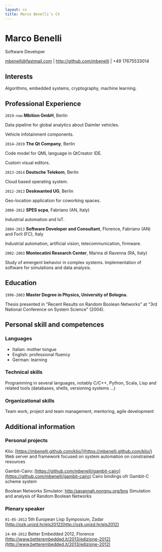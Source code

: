 ```yaml
---
layout: cv
title: Marco Benelli's CV
---
```

# Marco Benelli
Software Developer

<div id="webaddress">
<a href="mbenelli@fastmail.com">mbenelli@fastmail.com</a>
| <a href="http://github.com/mbenelli">http://github.com/mbenelli</a>
| +49 17675533014
</div>


## Interests

Algorithms, embedded systems, cryptography, machine learning.


## Professional Experience

`2019-now`
__Mbition GmbH__, Berlin

Data pipeline for global analytics about Daimler vehicles.

Vehicle infotainment components.

`2014-2019`
__The Qt Company__, Berlin

Code model for QML language in QtCreator IDE.

Custom visual editors.

`2013-2014`
__Deutsche Telekom__, Berlin

Cloud based operating system.

`2012-2013`
__Deskwanted UG__, Berlin

Geo-location application for coworking spaces.

`2008-2012`
__SPES scpa__, Fabriano (AN, Italy)

Industrial automation and IoT.

`2004-2013`
__Software Developer and Consultant__, Florence, Fabriano (AN) and Forli (FC), Italy

Industrial automation, artificial vision, telecommunication, firmware.

`2002-2003`
__Montecatini Research Center__, Marina di Ravenna (RA, Italy)

Study of emergent behavior in complex systems. Implementation of software
for simulations and data analysis.


## Education

`1996-2003`
__Master Degree in Physics, University of Bologna.__

Thesis presented in "Recent Results on Random Boolean Networks" at
"3rd National Conference on System Science" (2004).


## Personal skill and competences

### Languages

  - Italian: mother tongue
  - English: professional fluency
  - German: learning
  
### Technical skills

Programming in several languages, notably C/C++, Python, Scala, Lisp
and related tools (databases, shells, versioning systems ...)
  
### Organizational skills

Team work, project and team management, mentoring, agile development


## Additional information

### Personal projects

Klio: [https://mbenelli.github.com/klio/](https://mbenelli.github.com/klio/)
Web server and framework focused on system automation on constrained
resources


Gambit-Cairo: [https://github.com/mbenelli/gambit-cairo](https://github.com/mbenelli/gambit-cairo)
Cairo bindings ofr Gambit-C scheme system


Boolean Networks Simulator: [http:/savannah.nongnu.org/bns](http:/savannah.nongnu.org/bns)
Simulation and analysis of Random Boolean Networks


### Plenary speaker

`01-05-2012`
5th European Lisp Symposium, Zadar
[http://ozk.unizd.hr/els2012](http://ozk.unizd.hr/els2012)

`24-09-2012`
Better Embedded 2012, Florence
[http://www.betterembedded.it/2013/edizione-2012](http://www.betterembedded.it/2013/edizione-2012)


<!-- ### Footer

Last updated: January 2021 -->


